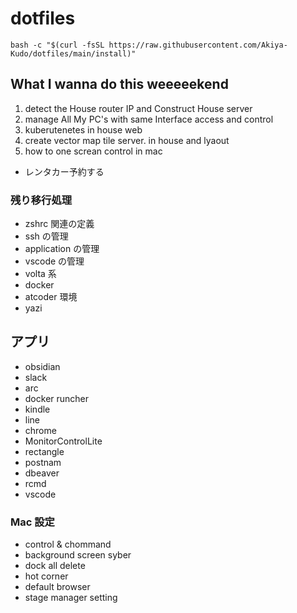 # dotfiles

`bash -c "$(curl -fsSL https://raw.githubusercontent.com/Akiya-Kudo/dotfiles/main/install)"`

## What I wanna do this weeeeekend

1. detect the House router IP and Construct House server
2. manage All My PC's with same Interface access and control
3. kuberutenetes in house web
4. create vector map tile server. in house and lyaout
5. how to one screan control in mac

- レンタカー予約する

### 残り移行処理

- zshrc 関連の定義
- ssh の管理
- application の管理
- vscode の管理
- volta 系
- docker
- atcoder 環境
- yazi

## アプリ

- obsidian
- slack
- arc
- docker runcher
- kindle
- line
- chrome
- MonitorControlLite
- rectangle
- postnam
- dbeaver
- rcmd
- vscode


### Mac 設定
- control & chommand
- background screen syber
- dock all delete
- hot corner
- default browser
- stage manager setting